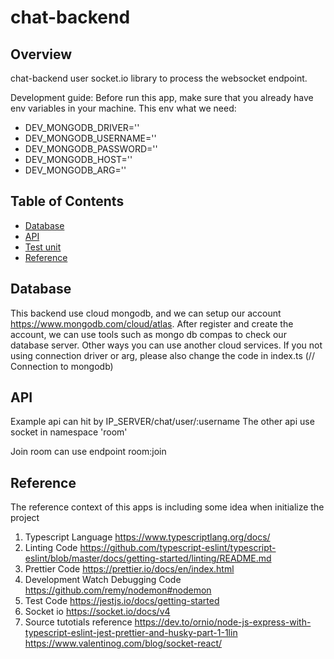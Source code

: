 # chat-backend

## Overview

chat-backend user socket.io library to process the websocket endpoint.

Development guide:
Before run this app, make sure that you already have env variables in your machine.
This env what we need:

- DEV_MONGODB_DRIVER=''
- DEV_MONGODB_USERNAME=''
- DEV_MONGODB_PASSWORD=''
- DEV_MONGODB_HOST=''
- DEV_MONGODB_ARG=''

## Table of Contents

- [Database](#database)
- [API](#api)
- [Test unit](#testunit)
- [Reference](#reference)

## Database

This backend use cloud mongodb, and we can setup our account https://www.mongodb.com/cloud/atlas.
After register and create the account, we can use tools such as mongo db compas to check our database server.
Other ways you can use another cloud services. If you not using connection driver or arg, please also change the code in index.ts (// Connection to mongodb)

## API

Example api can hit by IP_SERVER/chat/user/:username
The other api use socket in namespace 'room'

Join room can use endpoint room:join

## Reference

The reference context of this apps is including some idea when initialize the project

1. Typescript Language
   https://www.typescriptlang.org/docs/
2. Linting Code
   https://github.com/typescript-eslint/typescript-eslint/blob/master/docs/getting-started/linting/README.md
3. Prettier Code
   https://prettier.io/docs/en/index.html
4. Development Watch Debugging Code
   https://github.com/remy/nodemon#nodemon
5. Test Code
   https://jestjs.io/docs/getting-started
6. Socket io
   https://socket.io/docs/v4
7. Source tutotials reference
   https://dev.to/ornio/node-js-express-with-typescript-eslint-jest-prettier-and-husky-part-1-1lin
   https://www.valentinog.com/blog/socket-react/

